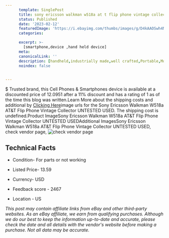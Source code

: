 ```yaml
---
      template: SinglePost
      title: sony ericsson walkman w518a at t flip phone vintage collector untested used
      status: Published
      date: '2023-02-12'
      featuredImage: 'https://i.ebayimg.com/thumbs/images/g/D4kAAOSwh4Nj1V8Y/s-l225.jpg'
      categories: 

      excerpt: >-
        [smartphone,device ,hand held device]
      meta:
      canonicalLink: ''
      description: [handheld,industrially made,well crafted,Portable,Mobile,Compact,Convenient,Lightweight,Maneuverable,Man-portable,Miniature,Carriable,Hand-held,Light,Holdable,Transportable,Mobile device,Pocket-sized,On-the-go,Wireless,Cordless,Compact size,Convenient size, smartphone,device ,hand held device]
      noindex: false

        
---
```

$
    Trusted brand, this Cell Phones & Smartphones device is available at a discounted price of 12.0951 after a 11% discount and has a rating of 1 as of the time this blog was written.Learn More about the shipping costs and additional by [Clicking Here](https://www.ebay.com/itm/185754168825?hash=item2b3fcfadf9%3Ag%3AD4kAAOSwh4Nj1V8Y&mkevt=1&mkcid=1&mkrid=711-53200-19255-0&campid=%253CePNCampaignId%253E&customid=%253CreferenceId%253E&toolid=10049)image urls for the Sony Ericsson Walkman W518a AT&T Flip Phone Vintage Collector UNTESTED USED. The shipping cost is undefined.Product ImageSony Ericsson Walkman W518a AT&T Flip Phone Vintage Collector UNTESTED USEDAdditional ImagesSony Ericsson Walkman W518a AT&T Flip Phone Vintage Collector UNTESTED USED, check vendor page, ![check vendor page](https://origin-galleryplus.ebayimg.com/ws/web/185754168825_2_0_1/225x225.jpg,https://origin-galleryplus.ebayimg.com/ws/web/185754168825_3_0_1/225x225.jpg,https://origin-galleryplus.ebayimg.com/ws/web/185754168825_4_0_1/225x225.jpg,https://origin-galleryplus.ebayimg.com/ws/web/185754168825_5_0_1/225x225.jpg,https://origin-galleryplus.ebayimg.com/ws/web/185754168825_6_0_1/225x225.jpg,https://origin-galleryplus.ebayimg.com/ws/web/185754168825_7_0_1/225x225.jpg,https://origin-galleryplus.ebayimg.com/ws/web/185754168825_8_0_1/225x225.jpg,https://origin-galleryplus.ebayimg.com/ws/web/185754168825_9_0_1/225x225.jpg,https://origin-galleryplus.ebayimg.com/ws/web/185754168825_10_0_1/225x225.jpg,https://origin-galleryplus.ebayimg.com/ws/web/185754168825_11_0_1/225x225.jpg)
    
    

 ## Technical Facts 



     
      

 - Condition- For parts or not working 


      

 - Listed Price- 13.59 


      

 - Currency- USD 


      

 - Feedback score - 2467 


      

 - Location - US 


      
      

 *_This post may contain affiliate links from eBay and other third-party websites. As an eBay affiliate, we earn from qualifying purchases. Although we do our best to keep the information up-to-date and accurate, please check the date and all details with the vendor's website before making a purchase. Not all data may be accurate._*



    
    
    
    
    